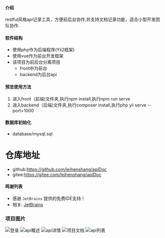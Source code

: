
#### 介绍
restful风格api记录工具，方便前后台协作,并支持文档记录功能，适合小型开发团队协作.

#### 软件结构
- 使用php作为后端程序(Yii2框架)
- 使用vue作为前台开发框架
- 该项目为前后台分离项目
    - front中为前台
    - backend为后台api


#### 预览使用方法
1. 进入front（前端)文件夹,执行npm install,执行npm run serve
2. 进入backend（后端)文件夹,执行composer install,执行php yii serve --port=1000


#### 数据库初始化
- database/mysql.sql 

# 仓库地址
- github:https://github.com/leihenshang/apiDoc
- gitee:https://gitee.com/leihenshang/apiDoc


#### 鸣谢列表
- 感谢 `JetBrains` 提供的免费IDE支持！
- 相关: [JetBrains](https://www.jetbrains.com/?from=apiDoc)

### 项目图片
![登录](https://images.gitee.com/uploads/images/2020/0531/222925_7c0239aa_1719135.png "start.png")
![api概述](https://images.gitee.com/uploads/images/2020/0531/222953_cf831496_1719135.png "detail.png")
![api详情](https://images.gitee.com/uploads/images/2020/0531/223008_68e4cfa8_1719135.png "api-detail.png")
![项目文档](https://images.gitee.com/uploads/images/2020/0531/223021_69ae4f2e_1719135.png "doc.png")
![api列表](https://images.gitee.com/uploads/images/2020/0531/223047_4d5916ce_1719135.png "api-list.png")


